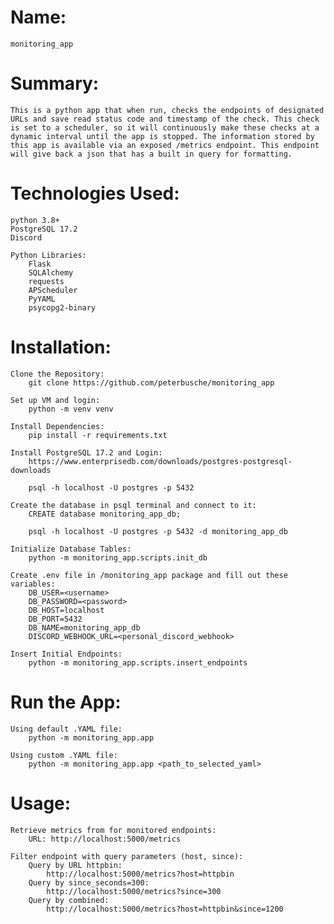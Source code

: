 # Name: 
    monitoring_app

# Summary: 
    This is a python app that when run, checks the endpoints of designated URLs and save read status code and timestamp of the check. This check is set to a scheduler, so it will continuously make these checks at a dynamic interval until the app is stopped. The information stored by this app is available via an exposed /metrics endpoint. This endpoint will give back a json that has a built in query for formatting. 


# Technologies Used:
    python 3.8+
    PostgreSQL 17.2 
    Discord

    Python Libraries:
        Flask
        SQLAlchemy
        requests
        APScheduler
        PyYAML
        psycopg2-binary
        

# Installation:
    Clone the Repository:
        git clone https://github.com/peterbusche/monitoring_app

    Set up VM and login:
        python -m venv venv

    Install Dependencies:
        pip install -r requirements.txt

    Install PostgreSQL 17.2 and Login:
        https://www.enterprisedb.com/downloads/postgres-postgresql-downloads

        psql -h localhost -U postgres -p 5432

    Create the database in psql terminal and connect to it:
        CREATE database monitoring_app_db;

        psql -h localhost -U postgres -p 5432 -d monitoring_app_db

    Initialize Database Tables:
        python -m monitoring_app.scripts.init_db   

    Create .env file in /monitoring_app package and fill out these variables:
        DB_USER=<username>
        DB_PASSWORD=<password>
        DB_HOST=localhost
        DB_PORT=5432
        DB_NAME=monitoring_app_db
        DISCORD_WEBHOOK_URL=<personal_discord_webhook>    
            
    Insert Initial Endpoints:
        python -m monitoring_app.scripts.insert_endpoints



# Run the App:
    Using default .YAML file:
        python -m monitoring_app.app

    Using custom .YAML file:
        python -m monitoring_app.app <path_to_selected_yaml>

# Usage:
    Retrieve metrics from for monitored endpoints:
        URL: http://localhost:5000/metrics

    Filter endpoint with query parameters (host, since):
        Query by URL httpbin:
            http://localhost:5000/metrics?host=httpbin
        Query by since_seconds=300:
            http://localhost:5000/metrics?since=300
        Query by combined:
            http://localhost:5000/metrics?host=httpbin&since=1200


